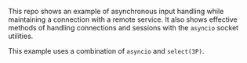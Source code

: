 This repo shows an example of asynchronous input handling while maintaining a
connection with a remote service.  It also shows effective methods of handling
connections and sessions with the `asyncio` socket utilities.

This example uses a combination of `asyncio` and `select(3P)`.
